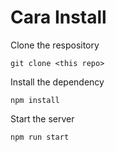 # Cara Install

Clone the respository
```
git clone <this repo>
```
Install the dependency
```
npm install 
```
Start the server
```
npm run start
```